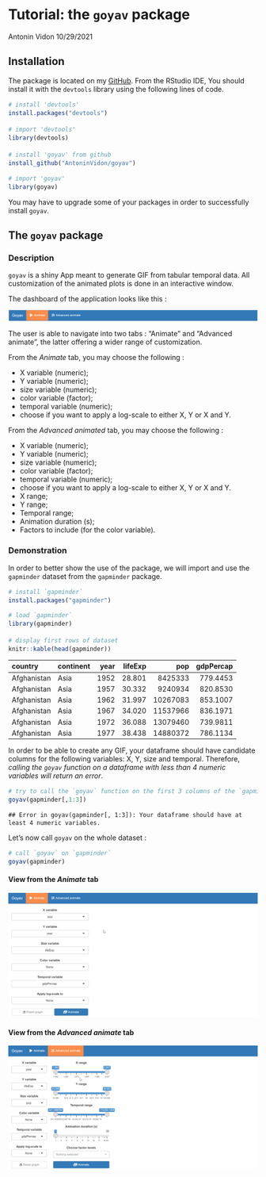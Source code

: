 Tutorial: the `goyav` package
================
Antonin Vidon
10/29/2021

## Installation

The package is located on my
[GitHub](https://github.com/AntoninVidon/goyav). From the RStudio IDE,
You should install it with the `devtools` library using the following
lines of code.

``` r
# install 'devtools'
install.packages("devtools")

# import 'devtools'
library(devtools)

# install 'goyav' from github
install_github("AntoninVidon/goyav")
```

``` r
# import 'goyav'
library(goyav)
```

You may have to upgrade some of your packages in order to successfully
install `goyav`.

## The `goyav` package

### Description

`goyav` is a shiny App meant to generate GIF from tabular temporal data.
All customization of the animated plots is done in an interactive
window.

The dashboard of the application looks like this :

![](README/dashboard.PNG)<!-- -->

The user is able to navigate into two tabs : “Animate” and “Advanced
animate”, the latter offering a wider range of customization.

From the *Animate* tab, you may choose the following :

-   X variable (numeric);
-   Y variable (numeric);
-   size variable (numeric);
-   color variable (factor);
-   temporal variable (numeric);
-   choose if you want to apply a log-scale to either X, Y or X and Y.

From the *Advanced animated* tab, you may choose the following :

-   X variable (numeric);
-   Y variable (numeric);
-   size variable (numeric);
-   color variable (factor);
-   temporal variable (numeric);
-   choose if you want to apply a log-scale to either X, Y or X and Y.
-   X range;
-   Y range;
-   Temporal range;
-   Animation duration (s);
-   Factors to include (for the color variable).

### Demonstration

In order to better show the use of the package, we will import and use
the `gapminder` dataset from the `gapminder` package.

``` r
# install `gapminder`
install.packages("gapminder")
```

``` r
# load `gapminder`
library(gapminder)

# display first rows of dataset
knitr::kable(head(gapminder))
```

| country     | continent | year | lifeExp |      pop | gdpPercap |
|:------------|:----------|-----:|--------:|---------:|----------:|
| Afghanistan | Asia      | 1952 |  28.801 |  8425333 |  779.4453 |
| Afghanistan | Asia      | 1957 |  30.332 |  9240934 |  820.8530 |
| Afghanistan | Asia      | 1962 |  31.997 | 10267083 |  853.1007 |
| Afghanistan | Asia      | 1967 |  34.020 | 11537966 |  836.1971 |
| Afghanistan | Asia      | 1972 |  36.088 | 13079460 |  739.9811 |
| Afghanistan | Asia      | 1977 |  38.438 | 14880372 |  786.1134 |

In order to be able to create any GIF, your dataframe should have
candidate columns for the following variables: X, Y, size and temporal.
Therefore, *calling the `goyav` function on a dataframe with less than 4
numeric variables will return an error*.

``` r
# try to call the `goyav` function on the first 3 columns of the `gapminder` dataset
goyav(gapminder[,1:3])
```

    ## Error in goyav(gapminder[, 1:3]): Your dataframe should have at least 4 numeric variables.

Let’s now call `goyav` on the whole dataset :

``` r
# call `goyav` on `gapminder`
goyav(gapminder)
```

#### View from the *Animate* tab

![](README/Animate.gif)<!-- -->

#### View from the *Advanced animate* tab

![](README/AdvancedAnimate.gif)<!-- -->
